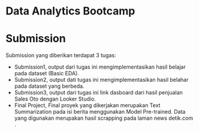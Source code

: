 # Data Analytics Bootcamp

# Submission
Submission yang diberikan terdapat 3 tugas:
- Submission1, output dari tugas ini mengimplementasikan hasil belajar pada dataset (Basic EDA).
- Submission2, output dati tugas ini mengimplementasikan hasil belahar pada dataset yang berbeda. 
- Submission3, output dari tugas ini link dasboard dari hasil penjualan Sales Oto dengan Looker Studio.
- Final Project, Final proyek yang dikerjakan merupakan Text Summarization pada isi berita menggunakan Model Pre-trained. Data yang digunakan merupakan hasil scrapping pada laman news detik.com .



